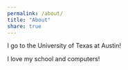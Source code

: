 ```yaml
---
permalink: /about/
title: "About"
share: true
---
```

I go to the University of Texas at Austin!

I love my school and computers!
